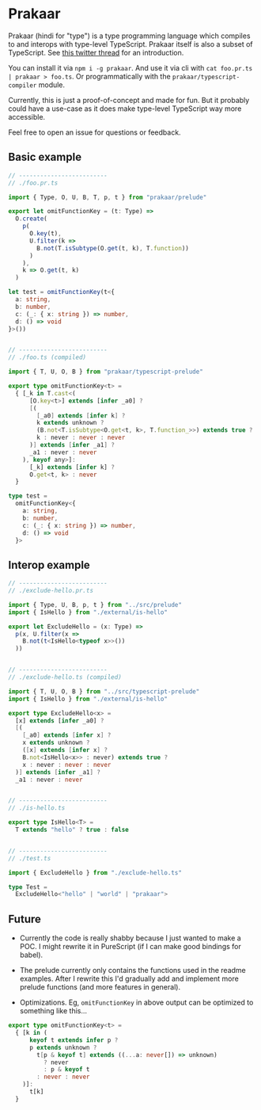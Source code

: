 # Prakaar

Prakaar (hindi for "type") is a type programming language which compiles to and interops with type-level TypeScript. Prakaar itself is also a subset of TypeScript. See [this twitter thread](https://twitter.com/devanshj__/status/1568309131643355141) for an introduction.

You can install it via `npm i -g prakaar`. And use it via cli with `cat foo.pr.ts | prakaar > foo.ts`. Or programmatically with the `prakaar/typescript-compiler` module.

Currently, this is just a proof-of-concept and made for fun. But it probably could have a use-case as it does make type-level TypeScript way more accessible.

Feel free to open an issue for questions or feedback.

## Basic example

```ts
// -------------------------
// ./foo.pr.ts

import { Type, O, U, B, T, p, t } from "prakaar/prelude"

export let omitFunctionKey = (t: Type) =>
  O.create(
    p(
      O.key(t),
      U.filter(k =>
        B.not(T.isSubtype(O.get(t, k), T.function))
      )
    ),
    k => O.get(t, k)
  )

let test = omitFunctionKey(t<{
  a: string,
  b: number,
  c: (_: { x: string }) => number,
  d: () => void
}>())


// -------------------------
// ./foo.ts (compiled)

import { T, U, O, B } from "prakaar/typescript-prelude"

export type omitFunctionKey<t> =
  { [_k in T.cast<(
      [O.key<t>] extends [infer _a0] ? 
      [(
        [_a0] extends [infer k] ?
        k extends unknown ?
        (B.not<T.isSubtype<O.get<t, k>, T.function_>>) extends true ?
        k : never : never : never
      )] extends [infer _a1] ? 
      _a1 : never : never
    ), keyof any>]:
      [_k] extends [infer k] ?
      O.get<t, k> : never
  }

type test =
  omitFunctionKey<{
    a: string,
    b: number,
    c: (_: { x: string }) => number,
    d: () => void
  }>
```

## Interop example

```ts
// -------------------------
// ./exclude-hello.pr.ts

import { Type, U, B, p, t } from "../src/prelude"
import { IsHello } from "./external/is-hello"

export let ExcludeHello = (x: Type) =>
  p(x, U.filter(x =>
    B.not(t<IsHello<typeof x>>())
  ))


// -------------------------
// ./exclude-hello.ts (compiled)

import { T, U, O, B } from "../src/typescript-prelude"
import { IsHello } from "./external/is-hello"

export type ExcludeHello<x> =
  [x] extends [infer _a0] ? 
  [(
    [_a0] extends [infer x] ?
    x extends unknown ?
    ([x] extends [infer x] ?
    B.not<IsHello<x>> : never) extends true ?
    x : never : never : never
  )] extends [infer _a1] ? 
  _a1 : never : never


// -------------------------
// ./is-hello.ts

export type IsHello<T> =
  T extends "hello" ? true : false


// -------------------------
// ./test.ts

import { ExcludeHello } from "./exclude-hello.ts"

type Test =
  ExcludeHello<"hello" | "world" | "prakaar">
```

## Future

- Currently the code is really shabby because I just wanted to make a POC. I might rewrite it in PureScript (if I can make good bindings for babel).

- The prelude currently only contains the functions used in the readme examples. After I rewrite this I'd gradually add and implement more prelude functions (and more features in general).

- Optimizations. Eg, `omitFunctionKey` in above output can be optimized to something like this...

```ts
export type omitFunctionKey<t> =
  { [k in (
      keyof t extends infer p ?
      p extends unknown ?
        t[p & keyof t] extends ((...a: never[]) => unknown)
          ? never
          : p & keyof t
        : never : never
    )]:
      t[k]
  }
```
